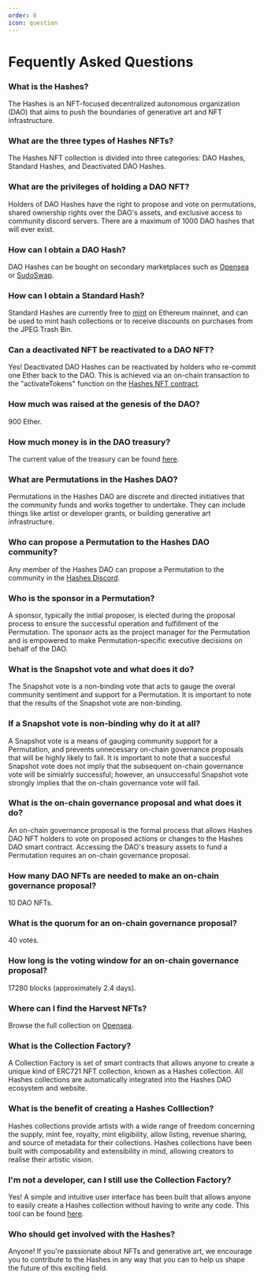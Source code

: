 ```yaml
---
order: 0
icon: question
---
```


# Fequently Asked Questions

### What is the Hashes?
The Hashes is an NFT-focused decentralized autonomous organization (DAO) that aims to push the boundaries of generative art and NFT infrastructure.

### What are the three types of Hashes NFTs?
The Hashes NFT collection is divided into three categories: DAO Hashes, Standard Hashes, and Deactivated DAO Hashes.

### What are the privileges of holding a DAO NFT?
Holders of DAO Hashes have the right to propose and vote on permutations, shared ownership rights over the DAO's assets, and exclusive access to community discord servers. There are a maximum of 1000 DAO hashes that will ever exist.

### How can I obtain a DAO Hash?
DAO Hashes can be bought on secondary marketplaces such as [Opensea](https://opensea.io/collection/hashes?search[sortAscending]=true&search[sortBy]=UNIT_PRICE&search[stringTraits][0][name]=Type&search[stringTraits][0][values][0]=DAO) or [SudoSwap](https://sudoswap.xyz/#/browse/buy/0xD07e72b00431af84AD438CA995Fd9a7F0207542d).

### How can I obtain a Standard Hash?
Standard Hashes are currently free to [mint](https://thehashes.xyz/) on Ethereum mainnet, and can be used to mint hash collections or to receive discounts on purchases from the JPEG Trash Bin.

### Can a deactivated NFT be reactivated to a DAO NFT?
Yes! Deactivated DAO Hashes can be reactivated by holders who re-commit one Ether back to the DAO. This is achieved via an on-chain transaction to the "activateTokens" function on the [Hashes NFT contract](https://etherscan.io/address/0xd07e72b00431af84ad438ca995fd9a7f0207542d#code).

### How much was raised at the genesis of the DAO?
900 Ether.

### How much money is in the DAO treasury?
The current value of the treasury can be found [here](https://etherscan.io/address/0xbd3af18e0b7ebb30d49b253ab00788b92604552c).

### What are Permutations in the Hashes DAO?
Permutations in the Hashes DAO are discrete and directed initiatives that the community funds and works together to undertake. They can include things like artist or developer grants, or building generative art infrastructure.

### Who can propose a Permutation to the Hashes DAO community?
Any member of the Hashes DAO can propose a Permutation to the community in the [Hashes Discord](https://discord.com/channels/895057713279676427/895391609586323457).

### Who is the sponsor in a Permutation?
A sponsor, typically the initial proposer, is elected during the proposal process to ensure the successful operation and fulfillment of the Permutation. The sponsor acts as the project manager for the Permutation and is empowered to make Permutation-specific executive decisions on behalf of the DAO.

### What is the Snapshot vote and what does it do?
The Snapshot vote is a non-binding vote that acts to gauge the overal community sentiment and support for a Permutation. It is important to note that the results of the Snapshot vote are non-binding.

### If a Snapshot vote is non-binding why do it at all?
A Snapshot vote is a means of gauging community support for a Permutation, and prevents unnecessary on-chain governance proposals that will be highly likely to fail. It is important to note that a succesful Snapshot vote does not imply that the subsequent on-chain governance vote will be simialrly successful; however, an unsuccessful Snapshot vote strongly implies that the on-chain governance vote will fail.

### What is the on-chain governance proposal and what does it do?
An on-chain governance proposal is the formal process that allows Hashes DAO NFT holders to vote on proposed actions or changes to the Hashes DAO smart contract. Accessing the DAO's treasury assets to fund a Permutation requires an on-chain governance proposal.

### How many DAO NFTs are needed to make an on-chain governance proposal?
10 DAO NFTs.

### What is the quorum for an on-chain governance proposal?
40 votes.

### How long is the voting window for an on-chain governance proposal?
17280 blocks (approximately 2.4 days).

### Where can I find the Harvest NFTs?
Browse the full collection on [Opensea](https://opensea.io/hashesDAO).

### What is the Collection Factory?
A Collection Factory is set of smart contracts that allows anyone to create a unique kind of ERC721 NFT collection, known as a Hashes collection. All Hashes collections are automatically integrated into the Hashes DAO ecosystem and website. 

### What is the benefit of creating a Hashes Colllection?
Hashes collections provide artists with a wide range of freedom concerning the supply, mint fee, royalty, mint eligibility, allow listing, revenue sharing, and source of metadata for their collections. Hashes collections have been built with composability and extensibility in mind, allowing creators to realise their artistic vision. 

### I'm not a developer, can I still use the Collection Factory?
Yes! A simple and intuitive user interface has been built that allows anyone to easily create a Hashes collection without having to write any code. This tool can be found [here](https://thehashes.xyz/collections/new).

### Who should get involved with the Hashes?
Anyone! If you're passionate about NFTs and generative art, we encourage you to contribute to the Hashes in any way that you can to help us shape the future of this exciting field.